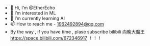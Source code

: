 - 👋 Hi, I’m @EtherEcho
- 👀 I’m interested in ML
- 🌱 I’m currently learning AI 
- 📫 How to reach me - 1962492894@qq.com
- By the way , if you have time , plase subscribe bilibili 向晚大魔王 https://space.bilibili.com/672346917 ！！！
